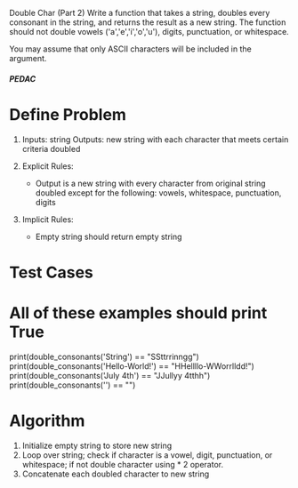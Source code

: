 Double Char (Part 2)
Write a function that takes a string, doubles every consonant in the string, and returns the result as a new string. The function should not double vowels ('a','e','i','o','u'), digits, punctuation, or whitespace.

You may assume that only ASCII characters will be included in the argument.

##### PEDAC #####

# Define Problem
1. Inputs: string
   Outputs: new string with each character that meets certain criteria doubled

2. Explicit Rules:
   - Output is a new string with every character from original string doubled except for the following:  vowels, whitespace, punctuation, digits 

3. Implicit Rules:
   - Empty string should return empty string

# Test Cases

# All of these examples should print True
print(double_consonants('String') == "SSttrrinngg")
print(double_consonants('Hello-World!') == "HHellllo-WWorrlldd!")
print(double_consonants('July 4th') == "JJullyy 4tthh")
print(double_consonants('') == "")

# Algorithm
1. Initialize empty string to store new string
2. Loop over string; check if character is a vowel, digit, punctuation, or whitespace; if not double character using * 2 operator.
3. Concatenate each doubled character to new string